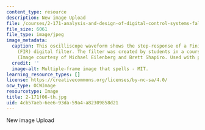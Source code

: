 ```yaml
---
content_type: resource
description: New image Upload
file: /courses/2-171-analysis-and-design-of-digital-control-systems-fall-2006/4cb57aeb6ee693da59a4a82309858d21_2-171f06-th.jpg
file_size: 6061
file_type: image/jpeg
image_metadata:
  caption: This oscilliscope waveform shows the step-response of a Finite Impulse-Response
    (FIR) digital filter. The filter was created by students in a course [lab](/courses/2-171-analysis-and-design-of-digital-control-systems-fall-2006/pages/labs).
    (Image courtesy of Michael Eilenberg and Brett Shapiro. Used with permission.)
  credit: ''
  image-alt: Multiple-frame image that spells - MIT.
learning_resource_types: []
license: https://creativecommons.org/licenses/by-nc-sa/4.0/
ocw_type: OCWImage
resourcetype: Image
title: 2-171f06-th.jpg
uid: 4cb57aeb-6ee6-93da-59a4-a82309858d21
---
```

New image Upload